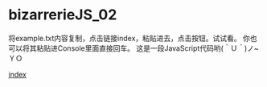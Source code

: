 # bizarrerieJS_02
将example.txt内容复制，点击链接index，粘贴进去，点击按钮。试试看。
你也可以将其粘贴进Console里面直接回车。
这是一段JavaScript代码哟(＾Ｕ＾)ノ~ＹＯ

[index](https://wolancy.github.io/bizarrerieJS_02/index.html)
